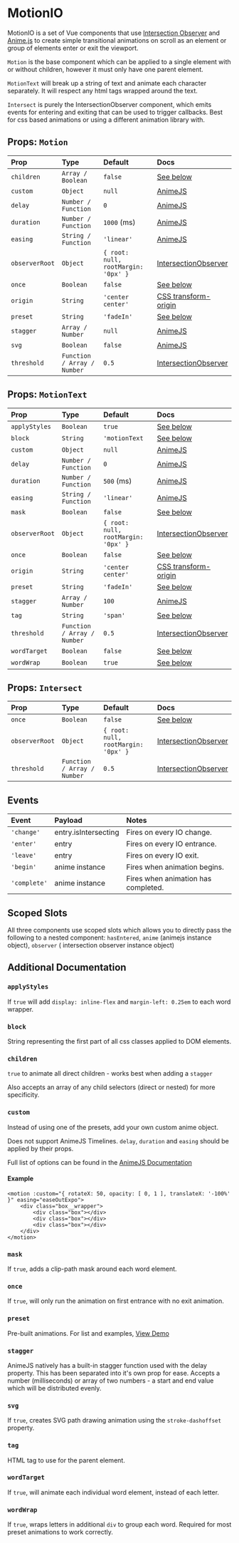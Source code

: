 # MotionIO

MotionIO is a set of Vue components that use [Intersection Observer](https://developer.mozilla.org/en-US/docs/Web/API/Intersection_Observer_API) and [Anime.js](https://animejs.com/) to create simple transitional animations on scroll as an element or group of elements enter or exit the viewport.

`Motion` is the base component which can be applied to a single element with or without children, however it must only have one parent element.

`MotionText` will break up a string of text and animate each character separately. It will respect any html tags wrapped around the text.

`Intersect` is purely the IntersectionObserver component, which emits events for entering and exiting that can be used to trigger callbacks. Best for css based animations or using a different animation library with.


## Props: `Motion`

| Prop | Type      | Default   | Docs |
| :--- | :-------- | :------- | :------|
| `children` | `Array / Boolean` | `false` | [See below](#children)|
| `custom`|`Object`|`null`| [AnimeJS](https://animejs.com/documentation)|
| `delay`|`Number / Function`|`0`| [AnimeJS](https://animejs.com/documentation/#delay)|
| `duration`|`Number / Function`| `1000` (ms)| [AnimeJS](https://animejs.com/documentation/#duration)|
| `easing`|`String / Function`|`'linear'`| [AnimeJS](https://animejs.com/documentation/#easings)|
| `observerRoot` | `Object` | `{ root: null, rootMargin: '0px' }` | [IntersectionObserver](https://developer.mozilla.org/en-US/docs/Web/API/Intersection_Observer_API)|
| `once` | `Boolean` | `false` | [See below](#once)|
| `origin`|`String`|`'center center'`| [CSS transform-origin](https://developer.mozilla.org/en-US/docs/Web/CSS/transform-origin)
| `preset`|`String`|`'fadeIn'`| [See below](#preset)|
| `stagger`| `Array / Number` | `null`| [AnimeJS](https://animejs.com/documentation)|
| `svg`|`Boolean`|`false`| [AnimeJS](https://animejs.com/documentation/#lineDrawing)|
| `threshold`|`Function / Array / Number `| `0.5`|[IntersectionObserver](https://developer.mozilla.org/en-US/docs/Web/API/Intersection_Observer_API)|

## Props: `MotionText`

| Prop | Type      | Default   | Docs |
| :--- | :-------- | :------- | :---- |
| `applyStyles` | `Boolean` | `true` |[See below](#applyStyles)|
| `block` | `String` | `'motionText` |[See below](#block)|
| `custom`|`Object`|`null`|[AnimeJS](https://animejs.com/documentation)|
| `delay`|`Number / Function`|`0`|[AnimeJS](https://animejs.com/documentation/#delay)|
| `duration`|`Number / Function`| `500` (ms)|[AnimeJS](https://animejs.com/documentation/#duration)|
| `easing`|`String / Function`|`'linear'`|[AnimeJS](https://animejs.com/documentation/#easings)|
| `mask` | `Boolean` | `false` |[See below](#mask)|
| `observerRoot` | `Object` | `{ root: null, rootMargin: '0px' }` |[IntersectionObserver](https://developer.mozilla.org/en-US/docs/Web/API/Intersection_Observer_API)|
| `once` | `Boolean` | `false` |[See below](#once)|
| `origin`|`String`|`'center center'`|[CSS transform-origin](https://developer.mozilla.org/en-US/docs/Web/CSS/transform-origin)|
| `preset`|`String`|`'fadeIn'`|[See below](#preset)|
| `stagger`| `Array / Number` | `100`|[AnimeJS](https://animejs.com/documentation/#staggering)|
| `tag` | `String` | `'span'` |[See below](#tag)|
| `threshold`|`Function / Array / Number `| `0.5`|[IntersectionObserver](https://developer.mozilla.org/en-US/docs/Web/API/Intersection_Observer_API)|
| `wordTarget` | `Boolean` | `false` |[See below](#wordTarget)|
| `wordWrap` | `Boolean` | `true` |[See below](#wordWrap)|

## Props: `Intersect`

| Prop | Type      | Default   | Docs |
| :--- | :-------- | :------- | :---- |
| `once` | `Boolean` | `false` |[See below](#once)|
| `observerRoot` | `Object` | `{ root: null, rootMargin: '0px' }` |[IntersectionObserver](https://developer.mozilla.org/en-US/docs/Web/API/Intersection_Observer_API)|
| `threshold`|`Function / Array / Number `| `0.5`|[IntersectionObserver](https://developer.mozilla.org/en-US/docs/Web/API/Intersection_Observer_API)|


## Events

|Event | Payload | Notes |
| :--- | :------ | :---- |
| `'change'` | entry.isIntersecting | Fires on every IO change. |
| `'enter'` | entry | Fires on every IO entrance. |
| `'leave'` | entry | Fires on every IO exit. |
| `'begin'` | anime instance | Fires when animation begins. |
| `'complete'` | anime instance | Fires when animation has completed. |

## Scoped Slots
All three components use scoped slots which allows you to directly pass the following to a nested component: `hasEntered`, `anime` (animejs instance object), `observer` ( intersection observer instance object)

## Additional Documentation

### `applyStyles`
If `true` will add `display: inline-flex` and `margin-left: 0.25em` to each word wrapper.


### `block`
String representing the first part of all css classes applied to DOM elements.


### `children`
`true` to animate all direct children - works best when adding a `stagger`

Also accepts an array of any child selectors (direct or nested) for more specificity.


### `custom`
Instead of using one of the presets, add your own custom anime object.

Does not support AnimeJS Timelines. `delay`, `duration` and `easing` should be applied by their props.


Full list of options can be found in the [AnimeJS Documentation](https://animejs.com/documentation)

#### Example
```
<motion :custom="{ rotateX: 50, opacity: [ 0, 1 ], translateX: '-100%' }" easing="easeOutExpo">
    <div class="box__wrapper">
        <div class="box"></div>
        <div class="box"></div>
        <div class="box"></div>
    </div>
</motion>
```


### `mask`
If `true`, adds a clip-path mask around each word element.


### `once`
If `true`, will only run the animation on first entrance with no exit animation.


### `preset`
Pre-built animations. For list and examples, [View Demo](https://tspears1.github.io/motionIO/example/)


### `stagger`
AnimeJS natively has a built-in stagger function used with the delay property. This has been separated into it's own prop for ease. Accepts a number (milliseconds) or array of two numbers - a start and end value which will be distributed evenly.


### `svg`
If `true`, creates SVG path drawing animation using the `stroke-dashoffset` property.


### `tag`
HTML tag to use for the parent element.


### `wordTarget`
If `true`, will animate each individual word element, instead of each letter.


### `wordWrap`
If `true`, wraps letters in additional `div` to group each word. Required for most preset animations to work correctly.

